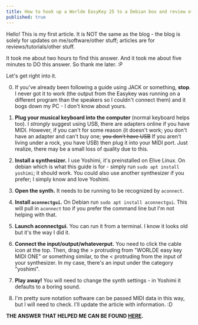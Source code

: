```yaml
---
title: How to hook up a Worlde EasyKey 25 to a Debian box and review of Worlde EasyKey 25.
published: true
---
```


Hello! This is my first article. It is NOT the same as the blog - the blog is solely for updates on me/software/other stuff; articles are for 
reviews/tutorials/other stuff. 

It took me about two hours to find this answer. And it took me about five minutes to DO this answer. So thank me later. :P

Let's get right into it.

0. If you've already been following a guide using JACK or something, **stop**. I never got it to work (the output from the Easykey was running on a different program
than the speakers so I couldn't connect them) and it bogs down my PC - I don't know about yours.

1. **Plug your musical keyboard into the computer** (normal keyboard helps too). I _strongly_ suggest using USB, there are adapters online if you have MIDI. However, 
if you can't for some reason (it doesn't work; you don't have an adapter and can't buy one; ~~you don't have USB~~ If you aren't living under a rock, you have USB)
then plug it into your MIDI port. Just realize, there may be a small loss of quality due to this. 

2. **Install a synthesizer.** I use Yoshimi, it's preinstalled on Elive Linux. On debian which is what this guide is for - simply run `sudo apt install yoshimi`; it
should work. You could also use another synthesizer if you prefer; I simply know and love Yoshimi. 

3. **Open the synth.** It needs to be running to be recognized by `aconnect`. 

4. **Install `aconnectgui`.** On Debian run `sudo apt install aconnectgui`. This will pull in `aconnect` too if you prefer the command line but I'm not helping 
with that.

5. **Launch aconnectgui.** You can run it from a terminal. I know it looks old but it's the way I did it.

6. **Connect the input/output/whateverput.** You need to click the cable icon at the top. Then, drag the \> protruding from "WORLDE easy key MIDI ONE" or something
similar, to the \< protruding from the input of your synthesizer. In my case, there's an input under the category "yoshimi". 

7. **Play away!** You will need to change the synth settings - in Yoshimi it defaults to a boring sound. 

8. I'm pretty sure notation software can be passed MIDI data in this way, but I will need to check. I'll update the article with information. :D

**THE ANSWER THAT HELPED ME CAN BE FOUND [HERE](https://askubuntu.com/a/236221/1034629).**
